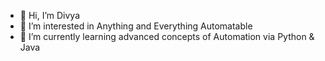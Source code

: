 - 👋 Hi, I’m Divya
- 👀 I’m interested in Anything and Everything Automatable 
- 🌱 I’m currently learning advanced concepts of Automation via Python & Java


<!---
divya129/divya129 is a ✨ special ✨ repository because its `README.md` (this file) appears on your GitHub profile.
You can click the Preview link to take a look at your changes.
--->
